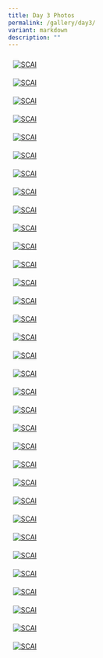 ```yaml
---
title: Day 3 Photos
permalink: /gallery/day3/
variant: markdown
description: ""
---
```

<div class="row" style="padding: 0px 0px 0px 0px;">
	
<div class="col" style="padding: 10px 10px 10px 10px;"><a href="/images/Day%203/scai_day_3_01.jpeg"><img src="/images/Day%203/scai_day_3_01.jpeg" alt="SCAI"></a></div>	
	
<div class="col" style="padding: 10px 10px 10px 10px;"><a href="/images/Day%203/scai_day_3_02.jpeg"><img src="/images/Day%203/scai_day_3_02.jpeg" alt="SCAI"></a></div>	
	
<div class="col" style="padding: 10px 10px 10px 10px;"><a href="/images/Day%203/scai_day_3_05.jpeg"><img src="/images/Day%203/scai_day_3_05.jpeg" alt="SCAI"></a></div>	

</div>

<div class="row" style="padding: 0px 0px 0px 0px;">
	
<div class="col" style="padding: 10px 10px 10px 10px;"><a href="/images/Day%203/scai_day_3_06.jpeg"><img src="/images/Day%203/scai_day_3_06.jpeg" alt="SCAI"></a></div>	

<div class="col" style="padding: 10px 10px 10px 10px;"><a href="/images/Day%203/scai_day_3_07.jpeg"><img src="/images/Day%203/scai_day_3_07.jpeg" alt="SCAI"></a></div>	
	
<div class="col" style="padding: 10px 10px 10px 10px;"><a href="/images/Day%203/scai_day_3_09.jpeg"><img src="/images/Day%203/scai_day_3_09.jpeg" alt="SCAI"></a></div>	
	
</div>

<div class="row" style="padding: 0px 0px 0px 0px;">
	
<div class="col" style="padding: 10px 10px 10px 10px;"><a href="/images/Day%203/scai_day_3_11.jpeg"><img src="/images/Day%203/scai_day_3_11.jpeg" alt="SCAI"></a></div>	
	
<div class="col" style="padding: 10px 10px 10px 10px;"><a href="/images/Day%203/scai_day_3_12.jpeg"><img src="/images/Day%203/scai_day_3_12.jpeg" alt="SCAI"></a></div>	

<div class="col" style="padding: 10px 10px 10px 10px;"><a href="/images/Day%203/scai_day_3_13.jpeg"><img src="/images/Day%203/scai_day_3_13.jpeg" alt="SCAI"></a></div>		
	
</div>

<div class="row" style="padding: 0px 0px 0px 0px;">
	
<div class="col" style="padding: 10px 10px 10px 10px;"><a href="/images/Day%203/scai_day_3_14.jpeg"><img src="/images/Day%203/scai_day_3_14.jpeg" alt="SCAI"></a></div>	
	
<div class="col" style="padding: 10px 10px 10px 10px;"><a href="/images/Day%203/scai_day_3_15.jpeg"><img src="/images/Day%203/scai_day_3_15.jpeg" alt="SCAI"></a></div>	

<div class="col" style="padding: 10px 10px 10px 10px;"><a href="/images/Day%203/scai_day_3_16.jpeg"><img src="/images/Day%203/scai_day_3_16.jpeg" alt="SCAI"></a></div>		
	
</div>

<div class="row" style="padding: 0px 0px 0px 0px;">
	
<div class="col" style="padding: 10px 10px 10px 10px;"><a href="/images/Day%203/scai_day_3_17.jpeg"><img src="/images/Day%203/scai_day_3_17.jpeg" alt="SCAI"></a></div>	
	
<div class="col" style="padding: 10px 10px 10px 10px;"><a href="/images/Day%203/scai_day_3_18.jpeg"><img src="/images/Day%203/scai_day_3_18.jpeg" alt="SCAI"></a></div>	

<div class="col" style="padding: 10px 10px 10px 10px;"><a href="/images/Day%203/scai_day_3_19.jpeg"><img src="/images/Day%203/scai_day_3_19.jpeg" alt="SCAI"></a></div>		
	
</div>

<div class="row" style="padding: 0px 0px 0px 0px;">
	
<div class="col" style="padding: 10px 10px 10px 10px;"><a href="/images/Day%203/scai_day_3_22.jpeg"><img src="/images/Day%203/scai_day_3_22.jpeg" alt="SCAI"></a></div>	
	
<div class="col" style="padding: 10px 10px 10px 10px;"><a href="/images/Day%203/scai_day_3_23.jpeg"><img src="/images/Day%203/scai_day_3_23.jpeg" alt="SCAI"></a></div>	
	
<div class="col" style="padding: 10px 10px 10px 10px;"><a href="/images/Day%203/scai_day_3_24.jpeg"><img src="/images/Day%203/scai_day_3_24.jpeg" alt="SCAI"></a></div>	

</div>

<div class="row" style="padding: 0px 0px 0px 0px;">
	
<div class="col" style="padding: 10px 10px 10px 10px;"><a href="/images/Day%203/scai_day_3_25.jpeg"><img src="/images/Day%203/scai_day_3_25.jpeg" alt="SCAI"></a></div>	
	
<div class="col" style="padding: 10px 10px 10px 10px;"><a href="/images/Day%203/scai_day_3_26.jpeg"><img src="/images/Day%203/scai_day_3_26.jpeg" alt="SCAI"></a></div>		
	
<div class="col" style="padding: 10px 10px 10px 10px;"><a href="/images/Day%203/scai_day_3_27.jpeg"><img src="/images/Day%203/scai_day_3_27.jpeg" alt="SCAI"></a></div>		

</div>

<div class="row" style="padding: 0px 0px 0px 0px;">
	
<div class="col" style="padding: 10px 10px 10px 10px;"><a href="/images/Day%203/scai_day_3_28.jpeg"><img src="/images/Day%203/scai_day_3_28.jpeg" alt="SCAI"></a></div>	
	
<div class="col" style="padding: 10px 10px 10px 10px;"><a href="/images/Day%203/scai_day_3_29.jpeg"><img src="/images/Day%203/scai_day_3_29.jpeg" alt="SCAI"></a></div>		
	
<div class="col" style="padding: 10px 10px 10px 10px;"><a href="/images/Day%203/scai_day_3_30.jpeg"><img src="/images/Day%203/scai_day_3_30.jpeg" alt="SCAI"></a></div>		

</div>

<div class="row" style="padding: 0px 0px 0px 0px;">
	
<div class="col" style="padding: 10px 10px 10px 10px;"><a href="/images/Day%203/scai_day_3_31.jpeg"><img src="/images/Day%203/scai_day_3_31.jpeg" alt="SCAI"></a></div>	
	
<div class="col" style="padding: 10px 10px 10px 10px;"><a href="/images/Day%203/scai_day_3_32.jpeg"><img src="/images/Day%203/scai_day_3_32.jpeg" alt="SCAI"></a></div>		
	
<div class="col" style="padding: 10px 10px 10px 10px;"><a href="/images/Day%203/scai_day_3_33.jpeg"><img src="/images/Day%203/scai_day_3_33.jpeg" alt="SCAI"></a></div>		

</div>

<div class="row" style="padding: 0px 0px 0px 0px;">
	
<div class="col" style="padding: 10px 10px 10px 10px;"><a href="/images/Day%203/scai_day_3_34.jpeg"><img src="/images/Day%203/scai_day_3_34.jpeg" alt="SCAI"></a></div>	
	
<div class="col" style="padding: 10px 10px 10px 10px;"><a href="/images/Day%203/scai_day_3_35.jpeg"><img src="/images/Day%203/scai_day_3_35.jpeg" alt="SCAI"></a></div>		
	
<div class="col" style="padding: 10px 10px 10px 10px;"><a href="/images/Day%203/scai_day_3_36.jpeg"><img src="/images/Day%203/scai_day_3_36.jpeg" alt="SCAI"></a></div>		

</div>

<div class="row" style="padding: 0px 0px 0px 0px;">
	
<div class="col" style="padding: 10px 10px 10px 10px;"><a href="/images/Day%203/scai_day_3_37.jpeg"><img src="/images/Day%203/scai_day_3_37.jpeg" alt="SCAI"></a></div>	
	
<div class="col" style="padding: 10px 10px 10px 10px;"><a href="/images/Day%203/scai_day_3_39.jpeg"><img src="/images/Day%203/scai_day_3_39.jpeg" alt="SCAI"></a></div>		
	
<div class="col" style="padding: 10px 10px 10px 10px;"><a href="/images/Day%203/scai_day_3_40.jpeg"><img src="/images/Day%203/scai_day_3_40.jpeg" alt="SCAI"></a></div>		

</div>